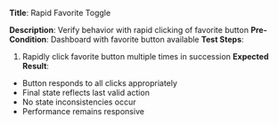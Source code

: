 **Title**: Rapid Favorite Toggle

**Description**: Verify behavior with rapid clicking of favorite button
**Pre-Condition**: Dashboard with favorite button available
**Test Steps**:
1. Rapidly click favorite button multiple times in succession
**Expected Result**:
- Button responds to all clicks appropriately
- Final state reflects last valid action
- No state inconsistencies occur
- Performance remains responsive
